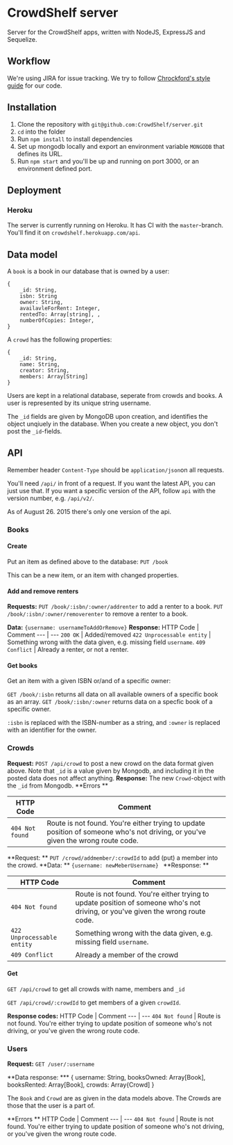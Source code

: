 # CrowdShelf server
Server for the CrowdShelf apps, written with NodeJS, ExpressJS and Sequelize.

## Workflow
We're using JIRA for issue tracking. We try to follow [Chrockford's style guide](http://javascript.crockford.com/code.html) for our code.

## Installation
1. Clone the repository with `git@github.com:CrowdShelf/server.git`
2. `cd` into the folder
3. Run `npm install` to install dependencies
4. Set up mongodb locally and export an environment variable `MONGODB` that defines its URL.
5. Run `npm start` and you'll be up and running on port 3000, or an environment defined port.

## Deployment 
### Heroku
The server is currently running on Heroku. It has CI with the `master`-branch. You'll find it on `crowdshelf.herokuapp.com/api`.

## Data model
A `book` is a book in our database that is owned by a user:

    {
        _id: String,
        isbn: String
        owner: String,
        availavleForRent: Integer, 
        rentedTo: Array[string], ,
        numberOfCopies: Integer,
    }
    
A `crowd` has the following properties:

    {
        _id: String, 
        name: String,
        creator: String,
        members: Array[String]
    }
    
Users are kept in a relational database, seperate from crowds and books. 
A user is represented by its unique string username.

The `_id` fields are given by MongoDB upon creation, and identifies the object unqiuely in the database. When you create a new object, you don't post the `_id`-fields.

## API
Remember header `Content-Type` should be `application/json`on all requests.

You'll need `/api/` in front of a request. If you want the latest API, you can just use that. If you want a specific 
version of the API, follow `api` with the version number, e.g. `/api/v2/`.

As of August 26. 2015 there's only one version of the api.

### Books
#### Create 
Put an item as defined above to the database:
`PUT /book`

This can be a new item, or an item with changed properties.

#### Add and remove renters
**Requests:** 
`PUT /book/:isbn/:owner/addrenter` to add a renter to a book.
`PUT /book/:isbn/:owner/removerenter` to remove a renter to a book.

**Data:** `{username: usernameToAddOrRemove}`
**Response:**
HTTP Code | Comment
--- | ---
`200 OK` | Added/removed
`422 Unprocessable entity` | Something wrong with the data given, e.g. missing field `username`. 
`409 Conflict` | Already a renter, or not a renter. 


#### Get books
Get an item with a given ISBN or/and of a specific owner:

`GET /book/:isbn` returns all data on all available owners of a specific book as an array.
`GET /book/:isbn/:owner` returns data on a specfic book of a specific owner.


`:isbn` is replaced with the ISBN-number as a string, and `:owner` is replaced with
an identifier for the owner.

### Crowds
**Request:** `POST /api/crowd` to post a new crowd on the data format given above. Note that `_id` is a value given by Mongodb,
and including it in the posted data does not affect anything. 
**Response:** The new `Crowd`-object with the `_id` from Mongodb.
**Errors **

HTTP Code | Comment
--- | ---
`404 Not found` | Route is not found. You're either trying to update position of someone who's not driving, or you've given the wrong route code.


**Request: ** `PUT /crowd/addmember/:crowdId` to add (put) a member into the crowd. 
**Data: ** `{username: newMeberUsername} `
**Response: ** 

HTTP Code | Comment
--- | ---
`404 Not found` | Route is not found. You're either trying to update position of someone who's not driving, or you've given the wrong route code.
`422 Unprocessable entity` | Something wrong with the data given, e.g. missing field `username`. 
`409 Conflict` | Already a member of the crowd 

#### Get 
`GET /api/crowd` to get all crowds with name, members and `_id`

`GET /api/crowd/:crowdId` to get members of a given `crowdId`.

**Response codes:**
HTTP Code | Comment
--- | ---
`404 Not found` | Route is not found. You're either trying to update position of someone who's not driving, or you've given the wrong route code.


### Users 
**Request:**  `GET /user/:username`

**Data response: ***
    {
        username: String,
        booksOwned: Array[Book],
        booksRented: Array[Book],
        crowds: Array{Crowd]
    }
    
The `Book` and `Crowd` are as given in the data models above. The Crowds are those that the user is a part of.

**Errors **
HTTP Code | Comment
--- | ---
`404 Not found` | Route is not found. You're either trying to update position of someone who's not driving, or you've given the wrong route code.
